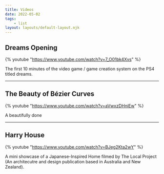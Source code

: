 ```yaml
---
title: Videos
date: 2022-05-02
tags: 
    - list
layout: layouts/default-layout.njk
---
```


## Dreams Opening
{% youtube "https://www.youtube.com/watch?v=7_O01bk4Xvs" %}

The first 10 minutes of the video game / game creation system on the PS4 titled dreams.

---
## The Beauty of Bézier Curves
{% youtube "https://www.youtube.com/watch?v=aVwxzDHniEw" %}

A beautifully done 

---
## Harry House
{% youtube "https://www.youtube.com/watch?v=BJeg2Kta2wY" %}

A mini showcase of a Japanese-Inspired Home filmed by The Local Project (An architecutre and design publication based in Australia and New Zealand).
